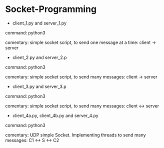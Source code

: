 # Socket-Programming

+ client_1.py and server_1.py

command: python3

comentary: simple socket script, to send one message at a time: client -> server

+  client_2.py and server_2.p

command: python3

comentary: simple socket script, to send many messages: client -> server

+ client_3.py and server_3.p

command: python3

comentary: simple socket script, to send many messages: client <-> server

+ client_4a.py, client_4b.py and server_4.py

command: python3

comentary: UDP simple Socket. Implementing threads to send many messages: C1 <-> S <-> C2
